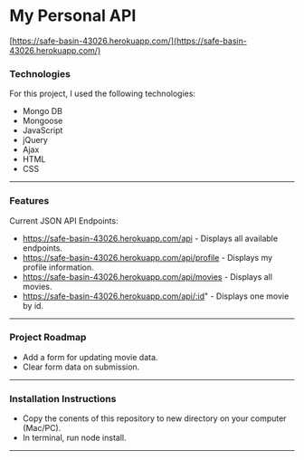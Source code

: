 # My Personal API
[https://safe-basin-43026.herokuapp.com/](https://safe-basin-43026.herokuapp.com/)

### Technologies

For this project, I used the following technologies:

* Mongo DB
* Mongoose
* JavaScript
* jQuery
* Ajax
* HTML
* CSS

---

### Features

Current JSON API Endpoints:

* https://safe-basin-43026.herokuapp.com/api - Displays all available endpoints.
* https://safe-basin-43026.herokuapp.com/api/profile - Displays my profile information.
* https://safe-basin-43026.herokuapp.com/api/movies - Displays all movies.
* https://safe-basin-43026.herokuapp.com/api/:id" - Displays one movie by id.

---

### Project Roadmap

* Add a form for updating movie data.
* Clear form data on submission.

---

### Installation Instructions

* Copy the conents of this repository to new directory on your computer (Mac/PC).
* In terminal, run node install.

---
